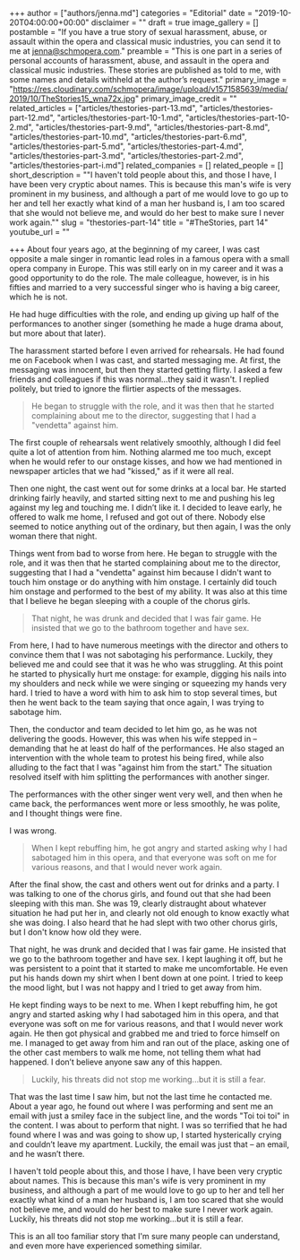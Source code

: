 +++
author = ["authors/jenna.md"]
categories = "Editorial"
date = "2019-10-20T04:00:00+00:00"
disclaimer = ""
draft = true
image_gallery = []
postamble = "If you have a true story of sexual harassment, abuse, or assault within the opera and classical music industries, you can send it to me at [jenna@schmopera.com](mailto:jenna@schmopera.com)."
preamble = "This is one part in a series of personal accounts of harassment, abuse, and assault in the opera and classical music industries. These stories are published as told to me, with some names and details withheld at the author’s request."
primary_image = "https://res.cloudinary.com/schmopera/image/upload/v1571585639/media/2019/10/TheStories15_wna72x.jpg"
primary_image_credit = ""
related_articles = ["articles/thestories-part-13.md", "articles/thestories-part-12.md", "articles/thestories-part-10-1.md", "articles/thestories-part-10-2.md", "articles/thestories-part-9.md", "articles/thestories-part-8.md", "articles/thestories-part-10.md", "articles/thestories-part-6.md", "articles/thestories-part-5.md", "articles/thestories-part-4.md", "articles/thestories-part-3.md", "articles/thestories-part-2.md", "articles/thestories-part-i.md"]
related_companies = []
related_people = []
short_description = "\"I haven't told people about this, and those I have, I have been very cryptic about names. This is because this man's wife is very prominent in my business, and although a part of me would love to go up to her and tell her exactly what kind of a man her husband is, I am too scared that she would not believe me, and would do her best to make sure I never work again.\""
slug = "thestories-part-14"
title = "#TheStories, part 14"
youtube_url = ""

+++
About four years ago, at the beginning of my career, I was cast opposite a male singer in romantic lead roles in a famous opera with a small opera company in Europe. This was still early on in my career and it was a good opportunity to do the role. The male colleague, however, is in his fifties and married to a very successful singer who is having a big career, which he is not.

He had huge difficulties with the role, and ending up giving up half of the performances to another singer (something he made a huge drama about, but more about that later).

The harassment started before I even arrived for rehearsals. He had found me on Facebook when I was cast, and started messaging me. At first, the messaging was innocent, but then they started getting flirty. I asked a few friends and colleagues if this was normal…they said it wasn't. I replied politely, but tried to ignore the flirtier aspects of the messages.

> He began to struggle with the role, and it was then that he started complaining about me to the director, suggesting that I had a "vendetta" against him.

The first couple of rehearsals went relatively smoothly, although I did feel quite a lot of attention from him. Nothing alarmed me too much, except when he would refer to our onstage kisses, and how we had mentioned in newspaper articles that we had "kissed," as if it were all real.

Then one night, the cast went out for some drinks at a local bar. He started drinking fairly heavily, and started sitting next to me and pushing his leg against my leg and touching me. I didn’t like it. I decided to leave early, he offered to walk me home, I refused and got out of there. Nobody else seemed to notice anything out of the ordinary, but then again, I was the only woman there that night.

Things went from bad to worse from here. He began to struggle with the role, and it was then that he started complaining about me to the director, suggesting that I had a "vendetta" against him because I didn't want to touch him onstage or do anything with him onstage. I certainly did touch him onstage and performed to the best of my ability. It was also at this time that I believe he began sleeping with a couple of the chorus girls.

> That night, he was drunk and decided that I was fair game. He insisted that we go to the bathroom together and have sex.

From here, I had to have numerous meetings with the director and others to convince them that I was not sabotaging his performance. Luckily, they believed me and could see that it was he who was struggling. At this point he started to physically hurt me onstage: for example, digging his nails into my shoulders and neck while we were singing or squeezing my hands very hard. I tried to have a word with him to ask him to stop several times, but then he went back to the team saying that once again, I was trying to sabotage him.

Then, the conductor and team decided to let him go, as he was not delivering the goods. However, this was when his wife stepped in – demanding that he at least do half of the performances. He also staged an intervention with the whole team to protest his being fired, while also alluding to the fact that I was "against him from the start." The situation resolved itself with him splitting the performances with another singer.

The performances with the other singer went very well, and then when he came back, the performances went more or less smoothly, he was polite, and I thought things were fine.

I was wrong.

> When I kept rebuffing him, he got angry and started asking why I had sabotaged him in this opera, and that everyone was soft on me for various reasons, and that I would never work again.

After the final show, the cast and others went out for drinks and a party. I was talking to one of the chorus girls, and found out that she had been sleeping with this man. She was 19, clearly distraught about whatever situation he had put her in, and clearly not old enough to know exactly what she was doing. I also heard that he had slept with two other chorus girls, but I don't know how old they were.

That night, he was drunk and decided that I was fair game. He insisted that we go to the bathroom together and have sex. I kept laughing it off, but he was persistent to a point that it started to make me uncomfortable. He even put his hands down my shirt when I bent down at one point. I tried to keep the mood light, but I was not happy and I tried to get away from him.

He kept finding ways to be next to me. When I kept rebuffing him, he got angry and started asking why I had sabotaged him in this opera, and that everyone was soft on me for various reasons, and that I would never work again. He then got physical and grabbed me and tried to force himself on me. I managed to get away from him and ran out of the place, asking one of the other cast members to walk me home, not telling them what had happened. I don’t believe anyone saw any of this happen.

> Luckily, his threats did not stop me working...but it is still a fear.

That was the last time I saw him, but not the last time he contacted me. About a year ago, he found out where I was performing and sent me an email with just a smiley face in the subject line, and the words "Toi toi toi" in the content. I was about to perform that night. I was so terrified that he had found where I was and was going to show up, I started hysterically crying and couldn’t leave my apartment. Luckily, the email was just that – an email, and he wasn’t there.

I haven't told people about this, and those I have, I have been very cryptic about names. This is because this man's wife is very prominent in my business, and although a part of me would love to go up to her and tell her exactly what kind of a man her husband is, I am too scared that she would not believe me, and would do her best to make sure I never work again. Luckily, his threats did not stop me working...but it is still a fear.

This is an all too familiar story that I'm sure many people can understand, and even more have experienced something similar.